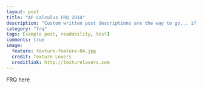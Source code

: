 ```yaml
---
layout: post
title: "AP Calculus FRQ 2014"
description: "Custom written post descriptions are the way to go... if you're not lazy."
category: "frq"
tags: [sample post, readability, test]
comments: true
image:
  feature: texture-feature-04.jpg
  credit: Texture Lovers
  creditlink: http://texturelovers.com
---
```


FRQ here